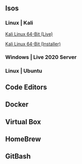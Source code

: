 ## Isos

### Linux | Kali

[Kali Linux 64-Bit (Live)](https://cdimage.kali.org/kali-2020.3/kali-linux-2020.3-live-amd64.iso)

[Kali Linux 64-Bit (Installer)](https://cdimage.kali.org/kali-2020.3/kali-linux-2020.3-installer-amd64.iso)

### Windows | Live 2020 Server

### Linux | Ubuntu

## Code Editors

## Docker

## Virtual Box

## HomeBrew

## GitBash
